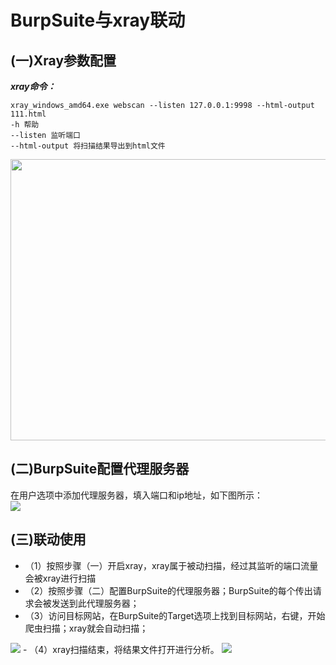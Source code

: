 # BurpSuite与xray联动
## (一)Xray参数配置
***xray命令：***
```shell
xray_windows_amd64.exe webscan --listen 127.0.0.1:9998 --html-output 111.html
-h 帮助  
--listen 监听端口   
--html-output 将扫描结果导出到html文件
```
<img src=https://github.com/nathanzeng001/Sec-Note/blob/main/Image/Vulnerabilities1.png height="450" width="700">

## (二)BurpSuite配置代理服务器
在用户选项中添加代理服务器，填入端口和ip地址，如下图所示：</br>
<img src=https://github.com/nathanzeng001/Sec-Note/blob/main/Image/Vulnerabilities2.png>

## (三)联动使用
- （1）按照步骤（一）开启xray，xray属于被动扫描，经过其监听的端口流量会被xray进行扫描
- （2）按照步骤（二）配置BurpSuite的代理服务器；BurpSuite的每个传出请求会被发送到此代理服务器；
- （3）访问目标网站，在BurpSuite的Target选项上找到目标网站，右键，开始爬虫扫描；xray就会自动扫描；
<img src=https://github.com/nathanzeng001/Sec-Note/blob/main/Image/Vulnerabilities3.png>
- （4）xray扫描结束，将结果文件打开进行分析。
<img src=https://github.com/nathanzeng001/Sec-Note/blob/main/Image/Vulnerabilities4.png>
